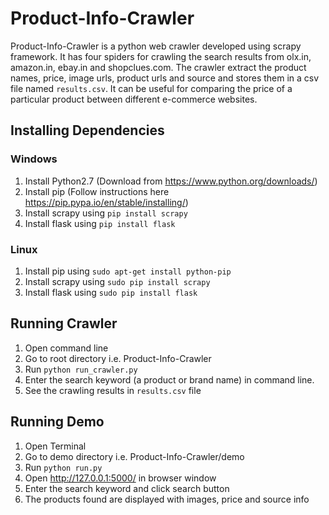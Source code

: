 # Product-Info-Crawler



Product-Info-Crawler is a python web crawler developed using scrapy framework. It has four spiders for crawling the search results from olx.in, amazon.in, ebay.in and shopclues.com. The crawler extract the product names, price, image urls, product urls and source and stores them in a csv file named `results.csv`. It can be useful for comparing the price of a particular product between different e-commerce websites.

## Installing Dependencies

### Windows
1. Install Python2.7 (Download from https://www.python.org/downloads/)
2. Install pip (Follow instructions here https://pip.pypa.io/en/stable/installing/)
3. Install scrapy using `pip install scrapy`
4. Install flask using `pip install flask`

### Linux
1. Install pip using `sudo apt-get install python-pip`
3. Install scrapy using `sudo pip install scrapy`
4. Install flask using `sudo pip install flask`


## Running Crawler
1. Open command line
2. Go to root directory i.e. Product-Info-Crawler
3. Run `python run_crawler.py`
4. Enter the search keyword (a product or brand name) in command line.
5. See the crawling results in `results.csv` file

## Running Demo
1. Open Terminal
2. Go to demo directory i.e. Product-Info-Crawler/demo
3. Run `python run.py`
4. Open http://127.0.0.1:5000/ in browser window
5. Enter the search keyword and click search button
6. The products found are displayed with images, price and source info

